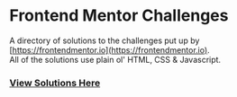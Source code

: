 # Frontend Mentor Challenges

A directory of solutions to the challenges put up by
[https://frontendmentor.io](https://frontendmentor.io).  
All of the solutions use plain ol&apos; HTML, CSS &amp; Javascript.

### [View Solutions Here](https://amruthpillai.github.io/Frontend-Mentor-Challenges/)
